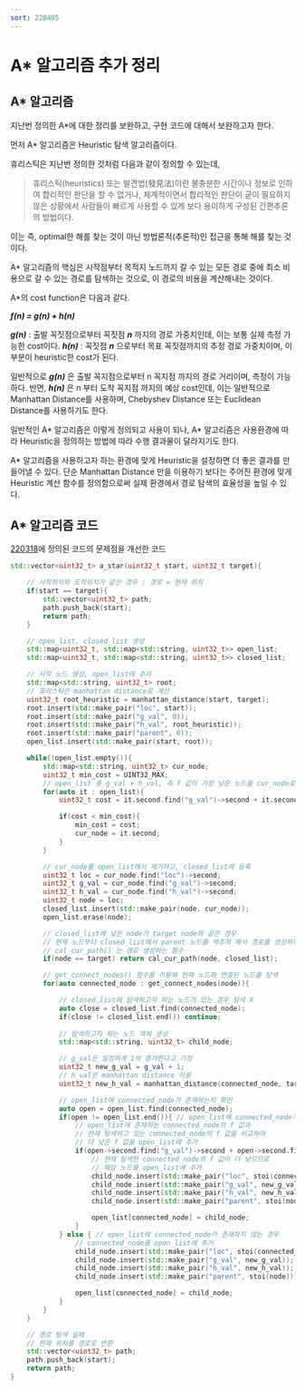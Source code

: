 ```yaml
---
sort: 220405
---
```


# A* 알고리즘 추가 정리

## A* 알고리즘

지난번 정의한 A*에 대한 정리를 보완하고, 구현 코드에 대해서 보완하고자 한다.

먼저 A* 알고리즘은 Heuristic 탐색 알고리즘이다. 

휴리스틱은 지난번 정의한 것처럼 다음과 같이 정의할 수 있는데,

> 휴리스틱(heuristics) 또는 발견법(發見法)이란 불충분한 시간이나 정보로 인하여 합리적인 판단을 할 수 없거나, 체계적이면서 합리적인 판단이 굳이 필요하지 않은 상황에서 사람들이 빠르게 사용할 수 있게 보다 용이하게 구성된 간편추론의 방법이다.

이는 즉, optimal한 해를 찾는 것이 아닌 방법론적(추론적)인 접근을 통해 해를 찾는 것이다.

A* 알고리즘의 핵심은 시작점부터 목적지 노드까지 갈 수 있는 모든 경로 중에 최소 비용으로 갈 수 있는 경로를 탐색하는 것으로, 이 경로의 비용을 계산해내는 것이다.

A*의 cost function은 다음과 같다.

***f(n) = g(n) + h(n)***

***g(n)*** : 출발 꼭짓점으로부터 꼭짓점 ***n*** 까지의 경로 가중치인데, 이는 보통 실제 측정 가능한 cost이다.
***h(n)*** : 꼭짓점 ***n*** 으로부터 목표 꼭짓점까지의 추정 경로 가중치이며, 이 부분이 heuristic한 cost가 된다.

일반적으로 ***g(n)*** 은 출발 꼭지점으로부터 n 꼭지점 까지의 경로 거리이며, 측정이 가능하다.
반면, ***h(n)*** 은 n 부터 도착 꼭지점 까지의 예상 cost인데, 이는 일반적으로 Manhattan Distance를 사용하며, Chebyshev Distance 또는 Euclidean Distance를 사용하기도 한다.

일반적인 A* 알고리즘은 이렇게 정의되고 사용이 되나, A* 알고리즘은 사용환경에 따라 Heuristic을 정의하는 방법에 따라 수행 결과물이 달라지기도 한다.

A* 알고리즘을 사용하고자 하는 환경에 맞게 Heuristic을 설정하면 더 좋은 결과를 만들어낼 수 있다. 단순 Manhattan Distance 만을 이용하기 보다는 주어진 환경에 맞게 Heuristic 계산 함수를 정의함으로써 실제 환경에서 경로 탐색의 효율성을 높일 수 있다.

## A* 알고리즘 코드

[220318](/0005DevelopmentNote/DevelopmentNote/220318.html)에 정의된 코드의 문제점을 개선한 코드

```cpp
std::vector<uint32_t> a_star(uint32_t start, uint32_t target){

    // 시작위치와 도착위치가 같은 경우 : 경로 = 현재 위치
    if(start == target){
        std::vector<uint32_t> path;
        path.push_back(start);
        return path;
    }

    // open_list, closed_list 생성
    std::map<uint32_t, std::map<std::string, uint32_t>> open_list;
    std::map<uint32_t, std::map<std::string, uint32_t>> closed_list;

    // 시작 노드 생성, open_list에 추가
    std::map<std::string, uint32_t> root;
    // 휴리스틱은 manhattan distance로 계산
    uint32_t root_heuristic = manhattan_distance(start, target);
    root.insert(std::make_pair("loc", start));
    root.insert(std::make_pair("g_val", 0));
    root.insert(std::make_pair("h_val", root_heuristic));
    root.insert(std::make_pair("parent", 0));
    open_list.insert(std::make_pair(start, root));

    while(!open_list.empty()){
        std::map<std::string, uint32_t> cur_node;
        uint32_t min_cost = UINT32_MAX;
        // open_list 중 g_val + h_val, 즉 f 값이 가장 낮은 노드를 cur_node로 선택
        for(auto it : open_list){
            uint32_t cost = it.second.find("g_val")->second + it.second.find("h_val")->second;

            if(cost < min_cost){
                min_cost = cost;
                cur_node = it.second;
            }
        }

        // cur_node를 open_list에서 제거하고, closed_list에 등록
        uint32_t loc = cur_node.find("loc")->second;
        uint32_t g_val = cur_node.find("g_val")->second;
        uint32_t h_val = cur_node.find("h_val")->second;
        uint32_t node = loc;
        closed_list.insert(std::make_pair(node, cur_node));
        open_list.erase(node);

        // closed_list에 넣은 node가 target node와 같은 경우
        // 현재 노드부터 closed_list에서 parent 노드를 역추적 해서 경로를 생성하여 리턴
        // cal_cur_path() 는 경로 생성하는 함수
        if(node == target) return cal_cur_path(node, closed_list);

        // get_connect_nodes() 함수를 이용해 현재 노드와 연결된 노드를 탐색
        for(auto connected_node : get_connect_nodes(node)){

            // closed_list에 탐색하고자 하는 노드가 있는 경우 탐색 X
            auto close = closed_list.find(connected_node);
            if(close != closed_list.end()) continue;
            
            // 탐색하고자 하는 노드 객체 생성
            std::map<std::string, uint32_t> child_node;

            // g_val은 일정하게 1씩 증가한다고 가정
            uint32_t new_g_val = g_val + 1;
            // h_val은 manhattan distance 이용
            uint32_t new_h_val = manhattan_distance(connected_node, target);

            // open_list에 connected_node가 존재하는지 확인
            auto open = open_list.find(connected_node);
            if(open != open_list.end()){ // open_list에 connected_node가 존재하는 경우
                // open_list에 존재하는 connected_node의 f 값과
                // 현재 탐색하고 있는 connected_node의 f 값을 비교하여
                // 더 낮은 f 값을 open_list에 추가
                if(open->second.find("g_val")->second + open->second.find("h_val")->second > new_g_val + new_h_val){
                    // 현재 탐색한 connected_node의 f 값이 더 낮으므로
                    // 해당 노드를 open_list에 추가
                    child_node.insert(std::make_pair("loc", stoi(connected_node)));
                    child_node.insert(std::make_pair("g_val", new_g_val));
                    child_node.insert(std::make_pair("h_val", new_h_val));
                    child_node.insert(std::make_pair("parent", stoi(node)));

                    open_list[connected_node] = child_node;
                }
            } else { // open_list에 connected_node가 존재하지 않는 경우
                // connected_node를 open_list에 추가
                child_node.insert(std::make_pair("loc", stoi(connected_node)));
                child_node.insert(std::make_pair("g_val", new_g_val));
                child_node.insert(std::make_pair("h_val", new_h_val));
                child_node.insert(std::make_pair("parent", stoi(node)));

                open_list[connected_node] = child_node;
            }
        }
    }

    // 경로 탐색 실패
    // 현재 위치를 경로로 반환
    std::vector<uint32_t> path;
    path.push_back(start);
    return path;
}
```